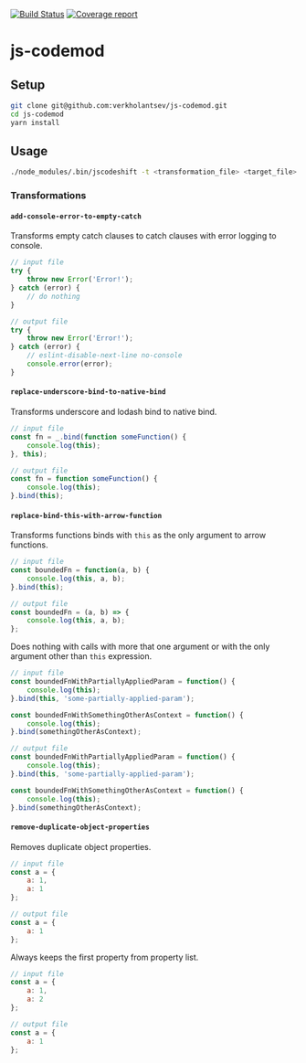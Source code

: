 [![Build Status](https://img.shields.io/travis/verkholantsev/js-codemod.svg)](https://travis-ci.org/verkholantsev/js-codemod)
[![Coverage report](https://img.shields.io/coveralls/github/verkholantsev/js-codemod.svg)](https://coveralls.io/github/verkholantsev/js-codemod)

# js-codemod

## Setup

```sh
git clone git@github.com:verkholantsev/js-codemod.git
cd js-codemod
yarn install
```

## Usage

```sh
./node_modules/.bin/jscodeshift -t <transformation_file> <target_file>
```

### Transformations

#### `add-console-error-to-empty-catch`

Transforms empty catch clauses to catch clauses with error logging to console.

```js
// input file
try {
    throw new Error('Error!');
} catch (error) {
    // do nothing
}

// output file
try {
    throw new Error('Error!');
} catch (error) {
    // eslint-disable-next-line no-console
    console.error(error);
}
```

#### `replace-underscore-bind-to-native-bind`

Transforms underscore and lodash bind to native bind.

```js
// input file
const fn = _.bind(function someFunction() {
    console.log(this);
}, this);

// output file
const fn = function someFunction() {
    console.log(this);
}.bind(this);
```

#### `replace-bind-this-with-arrow-function`

Transforms functions binds with `this` as the only argument to arrow functions.

```js
// input file
const boundedFn = function(a, b) {
    console.log(this, a, b);
}.bind(this);

// output file
const boundedFn = (a, b) => {
    console.log(this, a, b);
};
```

Does nothing with calls with more that one argument or with the only argument other than `this` expression.

```js
// input file
const boundedFnWithPartiallyAppliedParam = function() {
    console.log(this);
}.bind(this, 'some-partially-applied-param');

const boundedFnWithSomethingOtherAsContext = function() {
    console.log(this);
}.bind(somethingOtherAsContext);

// output file
const boundedFnWithPartiallyAppliedParam = function() {
    console.log(this);
}.bind(this, 'some-partially-applied-param');

const boundedFnWithSomethingOtherAsContext = function() {
    console.log(this);
}.bind(somethingOtherAsContext);
```

#### `remove-duplicate-object-properties`

Removes duplicate object properties.

```js
// input file
const a = {
    a: 1,
    a: 1
};

// output file
const a = {
    a: 1
};
```

Always keeps the first property from property list.

```js
// input file
const a = {
    a: 1,
    a: 2
};

// output file
const a = {
    a: 1
};
```
